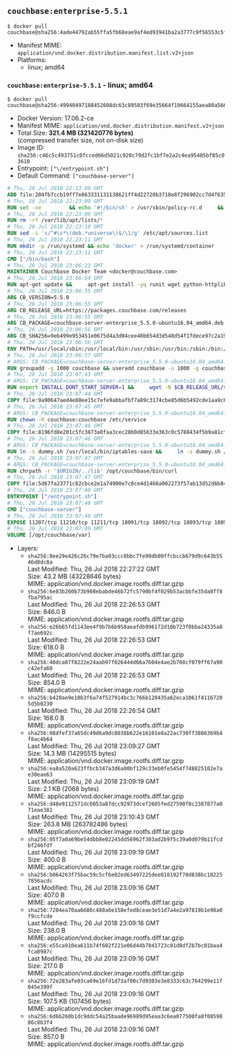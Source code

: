 ## `couchbase:enterprise-5.5.1`

```console
$ docker pull couchbase@sha256:4ade44792ab55ffa5fb68eae9af4ed93941ba2a3777c9f56553c5f8f96e9dc19
```

-	Manifest MIME: `application/vnd.docker.distribution.manifest.list.v2+json`
-	Platforms:
	-	linux; amd64

### `couchbase:enterprise-5.5.1` - linux; amd64

```console
$ docker pull couchbase@sha256:49940497188452608dc63c89503f69e35664f10664155aea80a56684d419f236
```

-	Docker Version: 17.06.2-ce
-	Manifest MIME: `application/vnd.docker.distribution.manifest.v2+json`
-	Total Size: **321.4 MB (321420776 bytes)**  
	(compressed transfer size, not on-disk size)
-	Image ID: `sha256:c46c5c493751c0fcced66d5021c920c79d2fc1bf7e2a2c4ea95405bf85c03610`
-	Entrypoint: `["\/entrypoint.sh"]`
-	Default Command: `["couchbase-server"]`

```dockerfile
# Thu, 26 Jul 2018 22:23:08 GMT
ADD file:204fb7ccb19ff7e863331131138621ff4d22720b3718e8f296902cc7d4f635b5 in / 
# Thu, 26 Jul 2018 22:23:09 GMT
RUN set -xe 		&& echo '#!/bin/sh' > /usr/sbin/policy-rc.d 	&& echo 'exit 101' >> /usr/sbin/policy-rc.d 	&& chmod +x /usr/sbin/policy-rc.d 		&& dpkg-divert --local --rename --add /sbin/initctl 	&& cp -a /usr/sbin/policy-rc.d /sbin/initctl 	&& sed -i 's/^exit.*/exit 0/' /sbin/initctl 		&& echo 'force-unsafe-io' > /etc/dpkg/dpkg.cfg.d/docker-apt-speedup 		&& echo 'DPkg::Post-Invoke { "rm -f /var/cache/apt/archives/*.deb /var/cache/apt/archives/partial/*.deb /var/cache/apt/*.bin || true"; };' > /etc/apt/apt.conf.d/docker-clean 	&& echo 'APT::Update::Post-Invoke { "rm -f /var/cache/apt/archives/*.deb /var/cache/apt/archives/partial/*.deb /var/cache/apt/*.bin || true"; };' >> /etc/apt/apt.conf.d/docker-clean 	&& echo 'Dir::Cache::pkgcache ""; Dir::Cache::srcpkgcache "";' >> /etc/apt/apt.conf.d/docker-clean 		&& echo 'Acquire::Languages "none";' > /etc/apt/apt.conf.d/docker-no-languages 		&& echo 'Acquire::GzipIndexes "true"; Acquire::CompressionTypes::Order:: "gz";' > /etc/apt/apt.conf.d/docker-gzip-indexes 		&& echo 'Apt::AutoRemove::SuggestsImportant "false";' > /etc/apt/apt.conf.d/docker-autoremove-suggests
# Thu, 26 Jul 2018 22:23:09 GMT
RUN rm -rf /var/lib/apt/lists/*
# Thu, 26 Jul 2018 22:23:10 GMT
RUN sed -i 's/^#\s*\(deb.*universe\)$/\1/g' /etc/apt/sources.list
# Thu, 26 Jul 2018 22:23:11 GMT
RUN mkdir -p /run/systemd && echo 'docker' > /run/systemd/container
# Thu, 26 Jul 2018 22:23:11 GMT
CMD ["/bin/bash"]
# Thu, 26 Jul 2018 23:06:23 GMT
MAINTAINER Couchbase Docker Team <docker@couchbase.com>
# Thu, 26 Jul 2018 23:06:54 GMT
RUN apt-get update &&     apt-get install -yq runit wget python-httplib2 chrpath tzdata     lsof lshw sysstat net-tools numactl  &&     apt-get autoremove && apt-get clean &&     rm -rf /var/lib/apt/lists/* /tmp/* /var/tmp/*
# Thu, 26 Jul 2018 23:06:55 GMT
ARG CB_VERSION=5.5.0
# Thu, 26 Jul 2018 23:06:55 GMT
ARG CB_RELEASE_URL=https://packages.couchbase.com/releases
# Thu, 26 Jul 2018 23:06:55 GMT
ARG CB_PACKAGE=couchbase-server-enterprise_5.5.0-ubuntu16.04_amd64.deb
# Thu, 26 Jul 2018 23:06:56 GMT
ARG CB_SHA256=9eb499e953451e0675d4a3d04cee40b654d3d548d54f1fdece97c2a192f7d778
# Thu, 26 Jul 2018 23:06:56 GMT
ENV PATH=/usr/local/sbin:/usr/local/bin:/usr/sbin:/usr/bin:/sbin:/bin:/opt/couchbase/bin:/opt/couchbase/bin/tools:/opt/couchbase/bin/install
# Thu, 26 Jul 2018 23:06:57 GMT
# ARGS: CB_PACKAGE=couchbase-server-enterprise_5.5.0-ubuntu16.04_amd64.deb CB_RELEASE_URL=https://packages.couchbase.com/releases CB_SHA256=9eb499e953451e0675d4a3d04cee40b654d3d548d54f1fdece97c2a192f7d778 CB_VERSION=5.5.0
RUN groupadd -g 1000 couchbase && useradd couchbase -u 1000 -g couchbase -M
# Thu, 26 Jul 2018 23:07:43 GMT
# ARGS: CB_PACKAGE=couchbase-server-enterprise_5.5.0-ubuntu16.04_amd64.deb CB_RELEASE_URL=https://packages.couchbase.com/releases CB_SHA256=9eb499e953451e0675d4a3d04cee40b654d3d548d54f1fdece97c2a192f7d778 CB_VERSION=5.5.0
RUN export INSTALL_DONT_START_SERVER=1 &&     wget -N $CB_RELEASE_URL/$CB_VERSION/$CB_PACKAGE &&     echo "$CB_SHA256  $CB_PACKAGE" | sha256sum -c - &&     dpkg -i ./$CB_PACKAGE && rm -f ./$CB_PACKAGE
# Thu, 26 Jul 2018 23:07:44 GMT
COPY file:9a90647aed4e88ee15c7efe9abbafbf7a89c3174cbe85d6b5492cde1aa9c6355 in /etc/service/couchbase-server/run 
# Thu, 26 Jul 2018 23:07:45 GMT
# ARGS: CB_PACKAGE=couchbase-server-enterprise_5.5.0-ubuntu16.04_amd64.deb CB_RELEASE_URL=https://packages.couchbase.com/releases CB_SHA256=9eb499e953451e0675d4a3d04cee40b654d3d548d54f1fdece97c2a192f7d778 CB_VERSION=5.5.0
RUN chown -R couchbase:couchbase /etc/service
# Thu, 26 Jul 2018 23:07:46 GMT
COPY file:8196fd8e201c5fc3873a0faa3cec28b0d85633e363c0c5788434f5b9a81cfa5b in /usr/local/bin/ 
# Thu, 26 Jul 2018 23:07:46 GMT
# ARGS: CB_PACKAGE=couchbase-server-enterprise_5.5.0-ubuntu16.04_amd64.deb CB_RELEASE_URL=https://packages.couchbase.com/releases CB_SHA256=9eb499e953451e0675d4a3d04cee40b654d3d548d54f1fdece97c2a192f7d778 CB_VERSION=5.5.0
RUN ln -s dummy.sh /usr/local/bin/iptables-save &&     ln -s dummy.sh /usr/local/bin/lvdisplay &&     ln -s dummy.sh /usr/local/bin/vgdisplay &&     ln -s dummy.sh /usr/local/bin/pvdisplay
# Thu, 26 Jul 2018 23:07:47 GMT
# ARGS: CB_PACKAGE=couchbase-server-enterprise_5.5.0-ubuntu16.04_amd64.deb CB_RELEASE_URL=https://packages.couchbase.com/releases CB_SHA256=9eb499e953451e0675d4a3d04cee40b654d3d548d54f1fdece97c2a192f7d778 CB_VERSION=5.5.0
RUN chrpath -r '$ORIGIN/../lib' /opt/couchbase/bin/curl
# Thu, 26 Jul 2018 23:07:47 GMT
COPY file:5d67fa23771c82cbce2e1a74900e7c0ce4d1466a002273f57ab13d52d6b844b3 in / 
# Thu, 26 Jul 2018 23:07:48 GMT
ENTRYPOINT ["/entrypoint.sh"]
# Thu, 26 Jul 2018 23:07:48 GMT
CMD ["couchbase-server"]
# Thu, 26 Jul 2018 23:07:48 GMT
EXPOSE 11207/tcp 11210/tcp 11211/tcp 18091/tcp 18092/tcp 18093/tcp 18094/tcp 18095/tcp 18096/tcp 8091/tcp 8092/tcp 8093/tcp 8094/tcp 8095/tcp 8096/tcp
# Thu, 26 Jul 2018 23:07:49 GMT
VOLUME [/opt/couchbase/var]
```

-	Layers:
	-	`sha256:8ee29e426c26c79e7ba03ccc8bbc7fe99db00ffcbccb679d9c643b5546d8dc8a`  
		Last Modified: Thu, 26 Jul 2018 22:27:22 GMT  
		Size: 43.2 MB (43228646 bytes)  
		MIME: application/vnd.docker.image.rootfs.diff.tar.gzip
	-	`sha256:6e83b260b73b908ebabde46b72fc5790bf4f029b53acbbfe35da8ff8fba795ac`  
		Last Modified: Thu, 26 Jul 2018 22:26:53 GMT  
		Size: 846.0 B  
		MIME: application/vnd.docker.image.rootfs.diff.tar.gzip
	-	`sha256:e26b65fd1143ee4f9b7b6b958aeafdb996172d10b723f0bba24335a8f7ae692c`  
		Last Modified: Thu, 26 Jul 2018 22:26:53 GMT  
		Size: 618.0 B  
		MIME: application/vnd.docker.image.rootfs.diff.tar.gzip
	-	`sha256:40dca07f8222e24aab97f026444d66a7604e4ae2b708cf079ff67a90c42efa60`  
		Last Modified: Thu, 26 Jul 2018 22:26:53 GMT  
		Size: 854.0 B  
		MIME: application/vnd.docker.image.rootfs.diff.tar.gzip
	-	`sha256:b420ae9e10b3f6a74f527914bc3c766b128435a62eca1061f41167205d5b0230`  
		Last Modified: Thu, 26 Jul 2018 22:26:54 GMT  
		Size: 168.0 B  
		MIME: application/vnd.docker.image.rootfs.diff.tar.gzip
	-	`sha256:08dfef37a65dc49d6a9dc8038b622e16101e8a22ac730ff3886369b4f8ac4b64`  
		Last Modified: Thu, 26 Jul 2018 23:09:27 GMT  
		Size: 14.3 MB (14295515 bytes)  
		MIME: application/vnd.docker.image.rootfs.diff.tar.gzip
	-	`sha256:ea8a520a623ffbcb347a3d6a00bf129c33eb0fe5454f748825102e7ae30eae63`  
		Last Modified: Thu, 26 Jul 2018 23:09:19 GMT  
		Size: 2.1 KB (2068 bytes)  
		MIME: application/vnd.docker.image.rootfs.diff.tar.gzip
	-	`sha256:d48e9112571dc6053a87dcc92973dcef2605fed27590f8c2387877a071eae381`  
		Last Modified: Thu, 26 Jul 2018 23:10:43 GMT  
		Size: 263.8 MB (263782486 bytes)  
		MIME: application/vnd.docker.image.rootfs.diff.tar.gzip
	-	`sha256:05f7a0a69be54dbb8e02245dd56962f303ad2b9f5c39a0d079b11fcdbf246fdf`  
		Last Modified: Thu, 26 Jul 2018 23:09:19 GMT  
		Size: 400.0 B  
		MIME: application/vnd.docker.image.rootfs.diff.tar.gzip
	-	`sha256:b064263f75bac59c5cf6e02ed63497225dee010192f70d838bc102257856acdc`  
		Last Modified: Thu, 26 Jul 2018 23:09:16 GMT  
		Size: 407.0 B  
		MIME: application/vnd.docker.image.rootfs.diff.tar.gzip
	-	`sha256:7204ea70aa6686c488a6e158efed8ceae3e51d7a4e2a97819b1e98a0f9ccfcde`  
		Last Modified: Thu, 26 Jul 2018 23:09:16 GMT  
		Size: 238.0 B  
		MIME: application/vnd.docker.image.rootfs.diff.tar.gzip
	-	`sha256:e55ca910ea611b74f602f221e06d44b7841723c01d8df2b7bc01baa4fca8987c`  
		Last Modified: Thu, 26 Jul 2018 23:09:16 GMT  
		Size: 217.0 B  
		MIME: application/vnd.docker.image.rootfs.diff.tar.gzip
	-	`sha256:72e283afe03ca69e16fd1d73af00c7d9303e3e8333c63c764299e11f045e399f`  
		Last Modified: Thu, 26 Jul 2018 23:09:16 GMT  
		Size: 107.5 KB (107456 bytes)  
		MIME: application/vnd.docker.image.rootfs.diff.tar.gzip
	-	`sha256:6d6b260b1dc9ddc54a25baade96989d95eaa3c6ea077500fa8f0859886c8b3f4`  
		Last Modified: Thu, 26 Jul 2018 23:09:16 GMT  
		Size: 857.0 B  
		MIME: application/vnd.docker.image.rootfs.diff.tar.gzip
